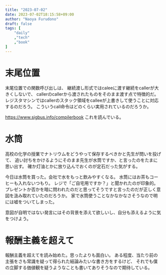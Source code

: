 ```yaml
---
title: "2023-07-02"
date: 2023-07-02T18:15:58+09:00
author: "Naoya Furudono"
draft: false
tags: [
    "daily"
    ,"tech"
    ,"book"
]
---
```


# 末尾位置

末尾位置での関数呼び出しは、
継続渡し形式ではcaleeに渡す継続をcallerが大きくしないで、
callerのcallerから渡されたものをそのまま渡す点で特徴的だ。
レジスタマシンではcallerのスタック領域をcalleeが上書きして使うことに対応するのだろう。
こういうcall命令はどのくらい実用されているのだろうか。

<https://www.sigbus.info/compilerbook> これを読んでいる。

# 水筒

高校の化学の授業でナトリウムをどうやって保存するべきかと先生が問いを投げて、
追い討ちをかけるようにそのまま先生が水筒ですか、と言ったのをたまに思い出す。
確か灯油とかに放り込んでおくのが定石だった気がする。

今日は水筒を買った。会社で水をもっと飲みやすくなる。
水筒にはお茶もコーヒーも入れないつもり。
レジで「ご自宅用ですか？」と聞かれたのが印象的。
プレゼントか否かを暗に問われたのだと思ってそうですと言ったのだが正しく意図を汲み取れていたのだろうか。
家で水筒使うことなかなかなさそうなので明には嘘をついてしまった。

意図が自明ではない発言にはその背景を添えて欲しいし、自分も添えるように気をつけよう。

# 報酬主義を超えて

報酬主義を超えてを読み始めた。思ったよりも面白い。
ある程度、当たり前の主張をさも常識を疑って得られた結論みたいな書き方をするけど、
それでも僕の立脚する価値観を疑うようなことも書いてありそうなので期待している。

